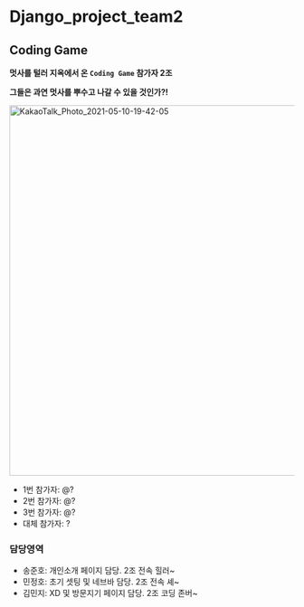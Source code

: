 # Django_project_team2

## Coding Game

**멋사를 털러 지옥에서 온 `Coding Game` 참가자 2조**

**그들은 과연 멋사를 뿌수고 나갈 수 있을 것인가?!**

<img width="655" alt="KakaoTalk_Photo_2021-05-10-19-42-05" src="https://user-images.githubusercontent.com/62995632/117715055-bde52a80-b212-11eb-87e9-cea9e91e0262.png">

- 1번 참가자: @?
- 2번 참가자: @?
- 3번 참가자: @?
- 대체 참가자: ?


### 담당영역

- 송준호: 개인소개 페이지 담당. 2조 전속 힐러~
- 민정호: 초기 셋팅 및 네브바 담당. 2조 전속 셰~
- 김민지: XD 및 방문지기 페이지 담당. 2조 코딩 존버~
